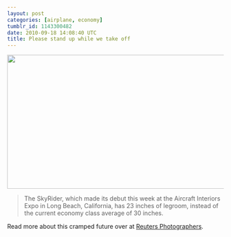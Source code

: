 ```yaml
---
layout: post
categories: [airplane, economy]
tumblr_id: 1143300482
date: 2010-09-18 14:08:40 UTC
title: Please stand up while we take off
---
```


<p><a href="http://blogs.reuters.com/photo/2010/09/16/standing-room-only/"><img src="http://f.cl.ly/items/40400acb758329c37745/www.reuters-1.png" width="640" height="312"/></a></p>

<blockquote>
  <p>The SkyRider, which made its debut this week at the Aircraft Interiors Expo in Long Beach, California, has 23 inches of legroom, instead of the current economy class average of 30 inches.</p>
</blockquote>

<p>Read more about this cramped future over at <a href="http://blogs.reuters.com/photo/2010/09/16/standing-room-only/">Reuters Photographers</a>.</p>